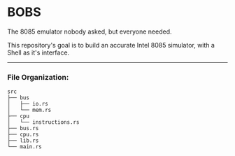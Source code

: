# BOBS
The 8085 emulator nobody asked, but everyone needed.

This repository's goal is to build an accurate Intel 8085 simulator, with a Shell as it's interface.

---

### File Organization:
```
src
├── bus
│   ├── io.rs
│   └── mem.rs
├── cpu
│   └── instructions.rs
├── bus.rs
├── cpu.rs
├── lib.rs
└── main.rs
```
